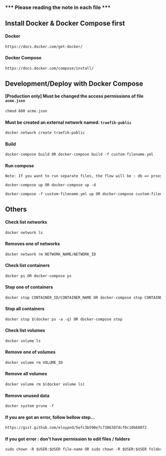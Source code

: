 ### *** Please reading the note in each file ***

## Install Docker & Docker Compose first

#### Docker
```html
https://docs.docker.com/get-docker/
```

#### Docker Compose
```html
https://docs.docker.com/compose/install/
```





## Development/Deploy with Docker Compose

#### [Production only] Must be changed the access permissions of file `acme.json`

```html
chmod 600 acme.json
```

#### Must be created an external network named: `traefik-public`

```html
docker network create traefik-public
```

#### Build

```html
docker-compose build OR docker-compose build -f custom-filename.yml
```

#### Run compose

```html
Note: If you want to run separate files, the flow will be : db => proxy+wordpress => phpmyadmin[optional]
```

```html
docker-compose up OR docker-compose up -d
```

```html
docker-compose -f custom-filename.yml up OR docker-compose custom-filename.yml up -d
```





## Others

#### Check list networks

```html
docker network ls
```

#### Removes one of networks

```html
docker network rm NETWORK_NAME/NETWORK_ID
```

#### Check list containers

```html
docker ps OR docker-compose ps
```

#### Stop one of containers

```html
docker stop CONTAINER_ID/CONTAINER_NAME OR docker-compose stop CONTAINER_ID/CONTAINER_NAME
```

#### Stop all containers

```html
docker stop $(docker ps -a -q) OR docker-compose stop
```

#### Check list volumes

```html
docker volume ls
```

#### Remove one of volumes

```html
docker volume rm VOLUME_ID
```

#### Remove all volumes

```html
docker volume rm $(docker volume ls)
```

#### Remove unused data

```html
docker system prune -f
```

#### If you are got an error, follow bellow step...

```html
https://gist.github.com/eloypnd/5efc3b590e7c738630fdcf0c10b68072
```

#### If you got error : don't have permission to edit files / folders

```html
sudo chown -R $USER:$USER file-name OR sudo chown -R $USER:$USER folder-name
```
